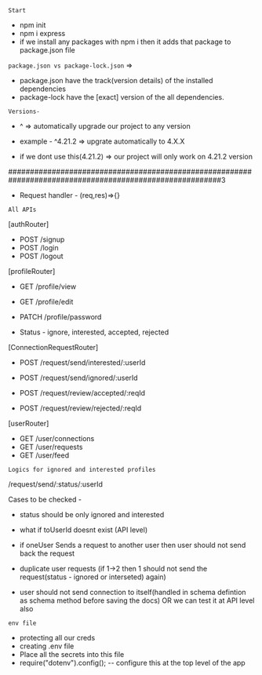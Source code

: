`Start`

- npm init
- npm i express
- if we install any packages with npm i then it adds that package to package.json file

`package.json vs package-lock.json` =>

- package.json have the track(version details) of the installed dependencies
- package-lock have the [exact] version of the all dependencies.

`Versions-`

- ^ => automatically upgrade our project to any version
- example - ^4.21.2 => upgrate automatically to 4.X.X

- if we dont use this(4.21.2) => our project will only work on 4.21.2 version

#########################################################################################################3

- Request handler - (req,res)=>{}

`All APIs`

[authRouter]

- POST /signup
- POST /login
- POST /logout

[profileRouter]

- GET /profile/view
- GET /profile/edit
- PATCH /profile/password

- Status - ignore, interested, accepted, rejected

[ConnectionRequestRouter]

- POST /request/send/interested/:userId
- POST /request/send/ignored/:userId

- POST /request/review/accepted/:reqId
- POST /request/review/rejected/:reqId

[userRouter]

- GET /user/connections
- GET /user/requests
- GET /user/feed

`Logics for ignored and interested profiles`

/request/send/:status/:userId

Cases to be checked -

- status should be only ignored and interested
- what if toUserId doesnt exist (API level)
- if oneUser Sends a request to another user then user should not send back the request
- duplicate user requests (if 1->2 then 1 should not send the request(status - ignored or interseted) again)

- user should not send connection to itself(handled in schema defintion as schema method before saving the docs)
  OR we can test it at API level also

`env file`

- protecting all our creds
- creating .env file
- Place all the secrets into this file
- require("dotenv").config(); -- configure this at the top level of the app
